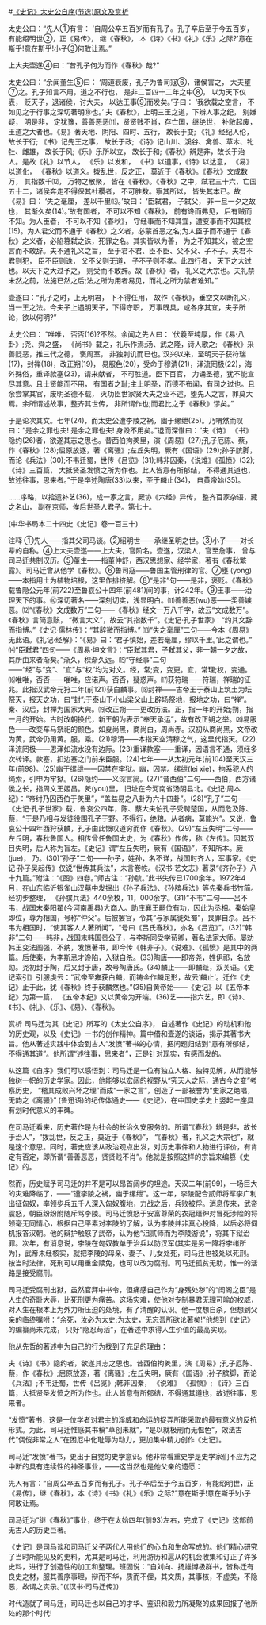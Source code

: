 #[《史记》太史公自序(节选)原文及赏析](https://www.vrrw.net/wx/14437.html)

太史公曰：“先人①有言： ‘自周公卒五百岁而有孔子。孔子卒后至于今五百岁， 有能绍明世②，正《易传》， 继《春秋》， 本《诗》《书》《礼》《乐》之际?’意在斯乎!意在斯乎!小子③何敢让焉。”

上大夫壶遂④曰：“昔孔子何为而作《春秋》哉?”

太史公曰：“余闻董生⑤曰： ‘周道衰废，孔子为鲁司寇⑥，诸侯害之， 大夫壅⑦之。孔子知言不用，道之不行也， 是非二百四十二年之中⑧， 以为天下仪表， 贬天子，退诸侯，讨大夫， 以达王事⑨而发矣。’子曰： ‘我欲载之空言， 不如见之于行事之深切著明⑩也。’ 夫《春秋》，上明三王之道，下辨人事之纪， 别嫌疑， 明是非， 定犹豫，善善恶恶⑾，贤贤贱不肖，存亡国，继绝世， 补敝起废，王道之大者也。《易》著天地、阴阳、四时、五行， 故长于变; 《礼》经纪人伦，故长于行; 《书》记先王之事， 故长于政; 《诗》记山川、溪谷、禽兽、草木、牝牡、雌雄， 故长于风;《乐》乐所以立， 故长于和;《春秋》辨是非，故长于治人。是故《礼》以节人， 《乐》以发和， 《书》以道事，《诗》以达意， 《易》以道化， 《春秋》以道义。拨乱世，反之正， 莫近于《春秋》。《春秋》文成数万， 其指数千⑿， 万物之散聚， 皆在《春秋》。《春秋》之中，弑君三十六，亡国五十二，诸侯奔走不得保其社稷者， 不可胜数。察其所以， 皆失其本已。故《易》曰： ‘失之毫厘， 差以千里⒀。’故曰： ‘臣弑君， 子弑父， 非一旦一夕之故也， 其渐久矣(14)。’故有国者， 不可以不知《春秋》， 前有谗而弗见， 后有贼而不知。为人臣者， 不可以不知《春秋》， 守经事而不知其宜，遭变事而不知其权(15)。为人君父而不通于《春秋》之义者，必蒙首恶之名;为人臣子而不通于《春秋》之义者，必陷篡弑之诛，死罪之名。其实皆以为善， 为之不知其义，被之空言而不敢辞。夫不通礼义之旨， 至于君不君、臣不臣、父不父、子不子。夫君不君则犯， 臣不臣则诛， 父不父则无道， 子不子则不孝。此四行者， 天下之大过也。以天下之大过予之， 则受而不敢辞。故《春秋》者， 礼义之大宗也。夫礼禁未然之前，法施已然之后;法之所为用者易见，而礼之所为禁者难知。”

壶遂曰：“孔子之时，上无明君， 下不得任用， 故作《春秋》，垂空文以断礼义， 当一王之法。今夫子上遇明天子，下得守职， 万事既具，咸各序其宜，夫子所论，欲以何明?”

太史公曰： “唯唯， 否否(16)?不然。余闻之先人曰： ‘伏羲至纯厚，作《易·八卦》;尧、舜之盛， 《尚书》载之，礼乐作焉;汤、武之隆，诗人歌之; 《春秋》采善贬恶，推三代之德， 褒周室， 非独刺讥而已也。’汉兴以来，至明天子获符瑞(17)，封禅(18)，改正朔(19)， 易服色(20)，受命于穆清(21)，泽流罔极(22)，海外殊俗，重译款塞(23)，请来献者， 不可胜道。臣下百官， 力诵圣德，犹不能宣尽其意。且士贤能而不用， 有国者之耻;主上明圣，而德不布闻，有司之过也。且余尝掌其官，废明圣德不载， 灭功臣世家贤大夫之业不述，堕先人之言，罪莫大焉。余所谓述故事，整齐其世传， 非所谓作也;而君比之于《春秋》谬矣。”

于是论次其文。七年(24)，而太史公遭李陵之祸，幽于缧绁(25)。乃喟然而叹曰：“是余之罪也夫! 是余之罪也夫! 身毁不用矣。”退而深惟曰：“夫《诗》 《书》隐约(26)者，欲遂其志之思也。昔西伯拘羑里，演《周易》(27);孔子厄陈、蔡， 作《春秋》(28);屈原放逐，著《离骚》;左丘失明，厥有《国语》(29);孙子膑脚， 而论《兵法》(30);不韦迁蜀，世传《吕览》(31);韩非囚秦，《说难》《孤愤》(32);《诗》三百篇， 大抵贤圣发愤之所为作也。此人皆意有所郁结， 不得通其道也，故述往事，思来者。”于是卒述陶唐(33)以来，至于麟止(34)， 自黄帝始(35)。

……序略，以拾遗补艺(36)，成一家之言，厥协《六经》异传， 整齐百家杂语，藏之名山， 副在京师，俟后世圣人君子。第七十。

(中华书局本二十四史《史记》卷一百三十)



注释 ①先人——指其父司马谈。②绍明世——承继圣明之世。③小子——对长辈的自称。④上大夫壶遂——上大夫，官阶名。壶遂，汉梁人，官至詹事， 曾与司马迁共制汉历。⑤董生——指董仲舒，西汉思想家、经学家，著有《春秋繁露》。司马迁曾从他学《春秋》。⑥鲁司寇——鲁国主管刑律的官。⑦壅 (yong)——本指用土为植物培根，这里作排挤解。⑧“是非”句——是非，褒贬。《春秋》载鲁隐公元年(前722)至鲁哀公十四年(前481)间的事，计242年。⑨王事——治理天下的事。⑩深切著名——深刻切实，浅显明白。⑾善善恶(wu)恶——奖善嫉恶。⑿“《春秋》文成数万”二句——《春秋》经文一万八千字，故云“文成数万”。《春秋》言简意赅， “微言大义”，故云“其指数千”。《史记·孔子世家》：“约其文辞而指博。”《史记·儒林传》：“其辞微而指博。” ⒀“失之毫厘”二句——今本《周易》无此语。《礼记·经解》：“《易》曰：‘君子慎始，差若毫厘，缪以千里。’此之谓也。” ⒁“臣弑君”四句——《周易·坤文言》：“臣弑其君，子弑其父，非一朝一夕之故，其所由来者渐矣。”渐久，积渐久远。⒂“守经事”二句——“经”与“变”、“宜”与“权”均为对文。经，常;变，变更。宜，常理;权，变通。⒃唯唯，否否——唯唯，应诺声。否否，疑惑声。⒄获符瑞——符瑞，祥瑞的征兆。此指汉武帝元狩二年(前121)获白麟事。⒅封禅——古帝王于泰山上筑土为坛祭天，报天之功，曰“封”;于泰山下小山梁父山上辟场祭地，报地之功，曰“禅”。秦、汉后，封禅为国家大典。⒆改正朔——更改历法。正，指一年的开始;朔，指一月的开始。古时改朝换代，新王朝为表示“奉天承运”，故有改正朔之举。⒇易服色——改变车马祭祀的颜色。如夏尚黑，商尚白，周尚赤。汉初从商尚黑，文帝改为黄，武帝仍用黄。服，乘。(21)穆清——本指天空清穆之气，这里代指天。(22)泽流罔极——恩泽如流水没有边际。(23)重译款塞——重译，因语言不通，须经多次转译。款塞，扣边塞之门前来臣服。(24)七年——从太初元年(前104)至天汉三年(前98)。(25)幽于缧绁——囚禁在牢狱。幽，囚禁。缧绁(lei xie)，拘系犯人的绳索，引申为牢狱。(26)隐约——义深言简。(27)“昔西伯”二句——西伯，西方诸侯之长，指周文王姬昌。羑(you)里， 旧址在今河南省汤阴县北。《史记·周本纪》：“帝纣乃囚西伯于羑里”，“盖益易之八卦为六十四卦”。(28)“孔子”二句——《史记·孔子世家》载，鲁哀公四年，陈、蔡大夫怕孔子受聘楚国，从而危及陈、蔡，“于是乃相与发徒役围孔子于野。不得行，绝粮。从者病，莫能兴”。又说，鲁哀公十四年西狩获麟，孔子由此慨叹道穷而作《春秋》。(29)“左丘失明”二句——左丘明，春秋鲁国人。相传曾任鲁国太史，为《春秋》作传，称《左传》。因其双目失明，后人称为盲左。《史记》谓“左丘失明，厥有《国语》”，不知所本。厥(jue)， 乃。(30)“孙子”二句——孙子，姓孙，名不详，战国时齐人，军事家。《史记·孙子吴起传》仅说“世传其兵法”，未言卷帙。《汉书·艺文志》著录“《齐孙子》八十九篇。”附注：“《图》四卷。”师古注：“孙膑。”此书失传已1700余年。1972年4月，在山东临沂银雀山汉墓中发掘出《孙子兵法》、《孙膑兵法》等先秦兵书竹简。经初步整理， 《孙膑兵法》440余枚，11，000余字。(31)“不韦”二句——吕不韦，战国末秦阳翟(今河南禹县)大商人。助庄襄王嗣位有功，因此为丞相。秦始皇即位，尊为相国，号称“仲父”。后被罢官，令其“与家属徙处蜀”，畏罪自杀。吕不韦为相国时，“使其客人人著所闻”，“号曰《吕氏春秋》，亦名《吕览》”。(32)“韩非”二句——韩非，战国末韩国贵公子，与李斯同受学荀卿，著名法家大师。屡劝韩王变法图强，不纳，发愤著书，即今传《韩非子》。《说难》、《孤愤》是其中的两篇。后使秦，为李斯忌才谗陷，入狱自杀。(33)陶唐——即帝尧，姓伊祁，名放勋。尧初封于陶，后又封于唐，故号陶唐氏。(34)麟止——即麟趾，双关语。《史记索引》引服虔云：“武帝至雍获白麟，而铸金作麟足形，故云‘麟止’。迁作《史记》止于此，犹《春秋》终于获麟然也。”(35)自黄帝始——《史记》以《五帝本纪》为第一篇， 《五帝本纪》又以黄帝为开端。(36)艺——指六艺，即《诗》、《书》、《礼》、《乐》、《易》、《春秋》。

赏析 司马迁为其《史记》所写的《太史公自序》， 自述著作《史记》的动机和他的历史观，以及《史记》一书的创作精神。篇中借和壶遂的谈话，揭示其著书大旨。他从著述实践中体会到古人“发愤”著书的心情，把问题归结到“意有所郁结，不得通其道”。他所谓“述往事，思来者”，正是针对现实，有感而发的。

从这篇《自序》我们可以感悟到：司马迁是一位有独立人格、独特见解，从而能够独树一帜的历史学家。因此，他能够以宏阔的视野从“究天人之际，通古今之变”考察历史， “稽其成败兴坏之理”而成“一家之言”，创造了一部被誉为“史家之绝唱，无韵之《离骚》” (鲁迅语)的纪传体通史——《史记》，在中国史学史上竖起一座具有划时代意义的丰碑。

在司马迁看来，历史著作是为社会的长治久安服务的。所谓“《春秋》辨是非，故长于治人”，“拨乱世，反之正，莫近于《春秋》”， “《春秋》者，礼义之大宗也”，就是这个意思。同时，著史应该从政治观点出发，对历史事件和人物进行评价，有肯定有否定，即所谓“善善恶恶，贤贤贱不肖”。他就是按照这样的宗旨来编篡《史记》的。

然而，历史赋予司马迁的并不是可以昂首阔步的坦途。天汉二年(前99)，一场巨大的灾难降临了，——“遭李陵之祸，幽于缧绁”。这一年，李陵配合贰师将军李广利出征匈奴，率领步兵五千人深入匈奴腹地，力战之后，兵败被俘。消息传来，武帝震怒，朝臣纷纷附随斥骂李陵。司马迁愤怒于安富尊荣的衣冠缙绅对冒死涉险的将领毫无同情心，根据自己平素对李陵的了解，认为李陵并非真心投降，以后必将伺机报答汉朝。他的辩护触怒了武帝，认为他“沮贰师而为李陵游说”，将其下狱治罪。次年，有消息说，李陵在匈奴教单于治兵以防汉军(其实是另一降将李绪所为)，武帝未经核实，就把李陵的母亲、妻子、儿女处死，司马迁也被处以死刑。按当时法律，死刑可以用重金赎免，也可以改为腐刑。司马迁孤贫无助，惟一的活路是接受腐刑。

司马迁受腐刑出狱，虽然官拜中书令，但痛感自己作为“身残处秽”的“闺阁之臣”是人生的奇耻大辱，比死刑更为痛苦。这场灾难，使他对专制暴君无理可喻的权威，对人生在根本上为外力所压迫的处境，有了清醒的认识。他一度想自杀，但想到父亲的临终嘱咐：“余死，汝必为太史;为太史，无忘吾所欲论著矣!”他想到《史记》的编纂尚未完成， 只好“隐忍苟活”，在著述中求得人生价值的最高实现。

他从先哲的著述中为自己的行为找到了充足的理由：

夫《诗》《书》隐约者，欲遂其志之思也。昔西伯拘羑里，演《周易》;孔子厄陈、蔡，作《春秋》;屈原放逐，著《离骚》;左丘失明，厥有《国语》;孙子膑脚，而论《兵法》;不韦迁蜀，世传《吕览》;韩非囚秦， 《说难》 《孤愤》; 《诗》三百篇，大抵贤圣发愤之所为作也。此人皆意有所郁结，不得通其道也，故述往事，思来者。

“发愤”著书，这是一位学者对君主的淫威和命运的捉弄所能采取的最有意义的反抗形式。为此，司马迁惟感其书稿“草创未就”，“是以就极刑而无愠色”，效法古代“倜傥非常之人”在困厄中化耻辱为动力，更加集中精力创作《史记》。

司马迁“发愤”著书，更出于自觉的史学意识。他非常看重史学是史学家们不应为之中断的具有连续性的神圣事业，——这当然也是他父亲的遗愿：

先人有言：“自周公卒五百岁而有孔子。孔子卒后至于今五百岁，有能绍明世，正《易传》，继《春秋》，本《诗》《书》《礼》《乐》之际?”意在斯乎!意在斯乎!小子何敢让焉。

司马迁为“继《春秋》”事业，终于在太始四年(前93)左右，完成了《史记》这部前无古人的历史巨著。

《史记》是司马谈和司马迁父子两代人用他们的心血和生命写成的。他们精心研究了当时所能见及的史料，尤其是司马迁，利用游历和扈从的机会收集和订正了许多史料，进行了创造性的加工和整理。班固说：“自刘向、扬雄博极群书，皆称迁有良史之材，服其善序事理，辩而不华，质而不俚，其文质，其事核，不虚美，不隐恶，故谓之实录。”(《汉书·司马迁传》)

时代造就了司马迁，司马迁也以自己的才华、鉴识和毅力所凝聚的成果回报了他所处的那个时代!

